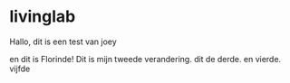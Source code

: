 # livinglab
Hallo, dit is een test van joey

en dit is Florinde! Dit is mijn tweede verandering. dit de derde. en vierde. vijfde